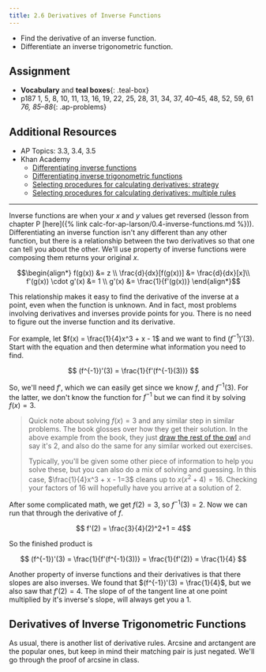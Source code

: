 ```yaml
---
title: 2.6 Derivatives of Inverse Functions
---
```


- Find the derivative of an inverse function.
- Differentiate an inverse trigonometric function.

## Assignment

- **Vocabulary** and **teal boxes**{: .teal-box}
- p187 1, 5, 8, 10, 11, 13, 16, 19, 22, 25, 28, 31, 34, 37, 40–45, 48, 52, 59, 61 *76, 85–88*{: .ap-problems}

## Additional Resources

- AP Topics: 3.3, 3.4, 3.5
- Khan Academy
  - [Differentiating inverse functions](https://www.khanacademy.org/math/ap-calculus-ab/ab-differentiation-2-new/ab-3-3/v/derivatives-of-inverse-functions)
  - [Differentiating inverse trigonometric functions](https://www.khanacademy.org/math/ap-calculus-ab/ab-differentiation-2-new/ab-3-4/v/derivative-inverse-sine)
  - [Selecting procedures for calculating derivatives: strategy](https://www.khanacademy.org/math/ap-calculus-ab/ab-differentiation-2-new/ab-3-5a/v/correcting-work-on-derivative-strategies)
  - [Selecting procedures for calculating derivatives: multiple rules](https://www.khanacademy.org/math/ap-calculus-ab/ab-differentiation-2-new/ab-3-5b/v/differentiating-using-multiple-rules-strategy)

---

Inverse functions are when your $x$ and $y$ values get reversed (lesson from chapter P [here]({% link calc-for-ap-larson/0.4-inverse-functions.md %})). Differentiating an inverse function isn't any different than any other function, but there is a relationship between the two derivatives so that one can tell you about the other. We'll use property of inverse functions were composing them returns your original $x$.

$$\begin{align*}
f(g(x)) &= z \\
\frac{d}{dx}[f(g(x))] &= \frac{d}{dx}[x]\\
f'(g(x)) \cdot g'(x) &= 1 \\
g'(x) &= \frac{1}{f'(g(x))}
\end{align*}$$

This relationship makes it easy to find the derivative of the inverse at a point, even when the function is unknown. And in fact, most problems involving derivatives and inverses provide points for you. There is no need to figure out the inverse function and its derivative.

For example, let $f(x) = \frac{1}{4}x^3 + x - 1$ and we want to find $(f^{-1})'(3)$. Start with the equation and then determine what information you need to find.

$$ (f^{-1})'(3) = \frac{1}{f'(f^{-1}(3))} $$

So, we'll need $f'$, which we can easily get since we know $f$, and $f^{-1}(3)$. For the latter, we don't know the function for $f^{-1}$ but we can find it by solving $f(x)=3$.

> Quick note about solving $f(x)=3$ and any similar step in similar problems. The book glosses over how they get their solution. In the above example from the book, they just [draw the rest of the owl](https://duckduckgo.com/?q=draw+the+rest+of+the+owl) and say it's 2, and also do the same for any similar worked out exercises.
>
> Typically, you'll be given some other piece of information to help you solve these, but you can also do a mix of solving and guessing. In this case, $\frac{1}{4}x^3 + x - 1=3$ cleans up to $x(x^2 + 4) = 16$. Checking your factors of 16 will hopefully have you arrive at a solution of 2.

After some complicated math, we get $f(2)=3$, so $f^{-1}(3)=2$. Now we can run that through the derivative of $f$.

$$ f'(2) = \frac{3}{4}(2)^2+1 = 4$$

So the finished product is

$$ (f^{-1})'(3) = \frac{1}{f'(f^{-1}(3))} = \frac{1}{f'(2)} = \frac{1}{4} $$

Another property of inverse functions and their derivatives is that there slopes are also inverses. We found that $(f^{-1})'(3) = \frac{1}{4}$, but we also saw that $f'(2)=4$. The slope of of the tangent line at one point multiplied by it's inverse's slope, will always get you a 1.

## Derivatives of Inverse Trigonometric Functions

As usual, there is another list of derivative rules. Arcsine and arctangent are the popular ones, but keep in mind their matching pair is just negated. We'll go through the proof of arcsine in class.

